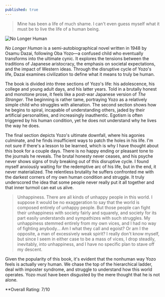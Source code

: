 ```yaml
---
published: true
---
```

> Mine has been a life of much shame. I can't even guess myself what it must be to live the life of a human being.

![No Longer Human](https://www.adrionltd.com/94666-thickbox_default/no-longer-human.jpg)

_No Longer Human_ is a semi-autobiographical novel written in 1948 by Osamu Dazai, following Oba Yozo—a confused child who eventually transforms into the ultimate cynic. It explores the tensions between the traditions of Japanese aristocracy, the emphasis on societal expectations, and the impact of Western ideas. Through the disruptive cycle of Yozo's life, Dazai examines civilization to define what it means to truly be human.

The book is divided into three sections of Yozo's life: his adolescence, his college and young adult days, and his latter years. Told in a brutally honest and monotone prose, it feels like a post-war Japanese version of _The Stranger_. The beginning is rather tame, portraying Yozo as a relatively simple child who struggles with alienation. The second section shows how he begins to spiral, incapable of understanding others, jaded by their artificial personalities, and increasingly inauthentic. Egotism is often triggered by his human condition, yet he does not understand why he lives the way he does.

The final section depicts Yozo's ultimate downfall, where his agonies culminate, and he finds insufficient ways to patch the holes in his life. I'm not sure if there's a lesson to be learned, which is why I have thought about this book for a couple days. There is no happy ending or pleasant tone to the journals he reveals. The brutal honesty never ceases, and his psyche never shows signs of truly breaking out of this disruptive cycle. I found myself anxiously waiting for the redemptive arc of his life, but in the end, it never materialized. The relentless brutality he suffers confronted me with the darkest corners of my own human condition and struggle. It truly underscored the idea that some people never really put it all together and that inner turmoil can eat us alive.

> Unhappiness. There are all kinds of unhappy people in this world. I suppose it would be no exaggeration to say that the world is composed entirely of unhappy people. But those people can fight their unhappiness with society fairly and squarely, and society for its part easily understands and sympathizes with such struggles. My unhappiness stemmed entirely from my own vices, and I had no way of fighting anybody... Am I what they call and egoist? Or am I the opposite, a man of excessively weak spirit? I really don't know myself, but since I seem in either case to be a mass of vices, I drop steadily, inevitably, into unhappiness, and I have no specific plan to stave off my descent.

Given the popularity of this book, it's evident that the nonhuman way Yozo feels is actually very human. We chase the top of the hierarchical ladder, deal with imposter syndrome, and struggle to understand how this world operates. Yozo must have been disgusted by the mere thought that he is not alone.

**Overall Rating: 7/10